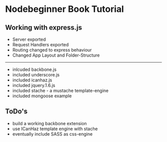 # Nodebeginner Book Tutorial
## Working with express.js

* Server exported
* Request Handlers exported
* Routing changed to express behaviour
* Changed App Layout and Folder-Structure

---------------------------------------

* inlcuded backbone.js
* included underscore.js
* included icanhaz.js
* included jquery.1.6.js
* included stache - a mustache template-engine
* included mongoose example

## ToDo's

* build a working backbone extension
* use ICanHaz template engine with stache
* eventually include SASS as css-engine

